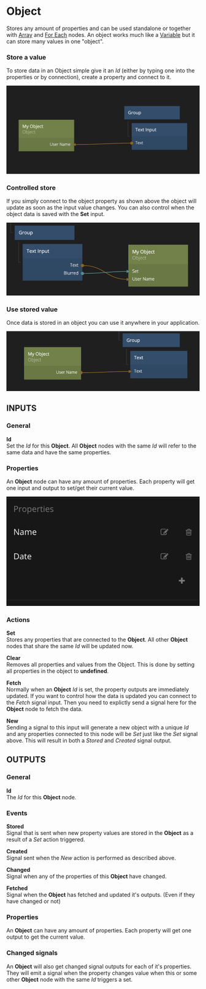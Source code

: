 # Object

Stores any amount of properties and can be used standalone or together with [Array](nodes/data/array.md) and [For Each](nodes/data/for-each.md) nodes. An object works much like a [Variable](nodes/data/variable.md) but it can store many values in one "object". 

### Store a value
To store data in an Object simple give it an *Id* (either by typing one into the properties or by connection), create a property and connect to it.

![](object-1.png ':class=img-size-l')

### Controlled store
If you simply connect to the object property as shown above the object will update as soon as the input value changes. You can also control when the object data is saved with the **Set** input.

![](object-2.png ':class=img-size-l')

### Use stored value
Once data is stored in an object you can use it anywhere in your application.

![](object-3.png ':class=img-size-l')

## INPUTS

### General

**Id**  
Set the _Id_ for this **Object**. All **Object** nodes with the same _Id_ will refer to the same data and have the same properties.

### Properties

An **Object** node can have any amount of properties. Each property will get one input and output to set/get their current value.

![](object-props.png ':class=img-size-s')

### Actions

**Set**  
Stores any properties that are connected to the **Object**. All other **Object** nodes that share the same _Id_ will be updated now.

**Clear**  
Removes all properties and values from the Object. This is done by setting all properties in the object to **undefined**.

**Fetch**  
Normally when an **Object** _Id_ is set, the property outputs are immediately updated. If you want to control how the data is updated you can connect to the _Fetch_ signal input. Then you need to explictly send a signal here for the **Object** node to fetch the data.

**New**  
Sending a signal to this input will generate a new object with a unique *Id* and any properties connected to this node will be *Set* just like the *Set* signal above. This will result in both a *Stored* and *Created* signal output.

## OUTPUTS

### General

**Id**  
The _Id_ for this **Object** node.

### Events

**Stored**  
Signal that is sent when new property values are stored in the **Object** as a result of a _Set_ action triggered.

**Created**  
Signal sent when the *New* action is performed as described above.

**Changed**  
Signal when any of the properties of this **Object** have changed.

**Fetched**  
Signal when the **Object** has fetched and updated it's outputs. (Even if they have changed or not)

### Properties

An **Object** can have any amount of properties. Each property will get one output to get the current value.

### Changed signals

An **Object** will also get changed signal outputs for each of it's properties. They will emit a signal when the property changes value when this or some other **Object** node with the same _Id_ triggers a set.
